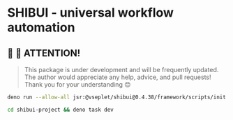 # SHIBUI - universal workflow automation

## 👋 👋 ATTENTION!

> This package is under development and will be frequently updated. The author
> would appreciate any help, advice, and pull requests! Thank you for your
> understanding 😊

```sh
deno run --allow-all jsr:@vseplet/shibui@0.4.38/framework/scripts/init
```

```sh
cd shibui-project && deno task dev
```
